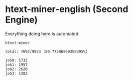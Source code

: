 # htext-miner-english (Second Engine)

Everything doing here is automated.

```
htext-miner

total: 7692/9523 (80.77286569358395%)

job0: 1732
job1: 1957
job2: 2620
job3: 1383
```